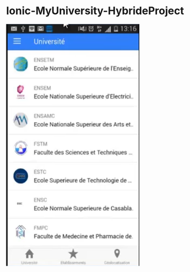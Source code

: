 # Ionic-MyUniversity-HybrideProject
![alt tag](https://raw.githubusercontent.com/badaneoth/Ionic-MyUniversity-HybrideProject/master/ionicproject.png)
 
